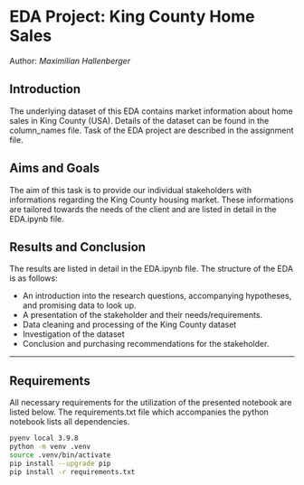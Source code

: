 # EDA Project: King County Home Sales

Author: *Maximilian Hallenberger*

## Introduction

The underlying dataset of this EDA contains market information about home sales in King County (USA). Details of the dataset can be found in the column_names file. Task of the EDA project are described in the assignment file.

## Aims and Goals
The aim of this task is to provide our individual stakeholders with informations regarding the 
King County housing market. These informations are tailored towards the needs of the client and 
are listed in detail in the EDA.ipynb file.

## Results and Conclusion
The results are listed in detail in the EDA.ipynb file. The structure of the EDA is as follows:
* An introduction into the research questions, accompanying hypotheses, and promising data to look up.
* A presentation of the stakeholder and their needs/requirements.
* Data cleaning and processing of the King County dataset
* Investigation of the dataset
* Conclusion and purchasing recommendations for the stakeholder.

----------
## Requirements
All necessary requirements for the utilization of the presented notebook are listed below. The requirements.txt file which accompanies the python notebook lists all dependencies.

```bash
pyenv local 3.9.8
python -m venv .venv
source .venv/bin/activate
pip install --upgrade pip
pip install -r requirements.txt
```




